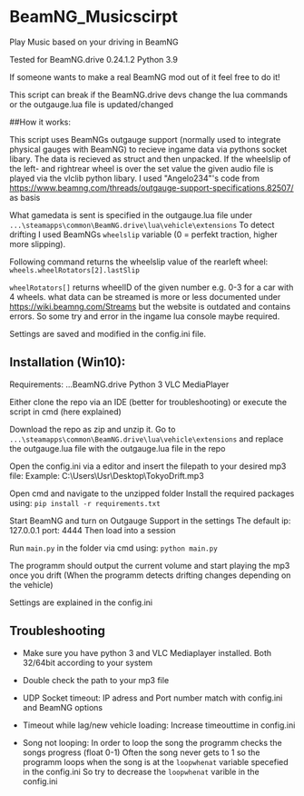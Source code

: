 # BeamNG_Musicscirpt
Play Music based on your driving in BeamNG

Tested for BeamNG.drive 0.24.1.2
Python 3.9

If someone wants to make a real BeamNG mod out of it feel free to do it!

This script can break if the BeamNG.drive devs change the lua commands or the outgauge.lua file is updated/changed

##How it works:

This script uses BeamNGs outgauge support (normally used to integrate physical gauges with BeamNG)
to recieve ingame data via pythons socket libary.
The data is recieved as struct and then unpacked.
If the wheelslip of the left- and rightrear wheel is over the set value the given audio file is played via the vlclib python libary.
I used "Angelo234"'s code from https://www.beamng.com/threads/outgauge-support-specifications.82507/ as basis

What gamedata is sent is specified in the outgauge.lua file under `...\steamapps\common\BeamNG.drive\lua\vehicle\extensions`
To detect drifting I used BeamNGs `wheelslip` variable (0 = perfekt traction, higher more slipping).

Following command returns the wheelslip value of the rearleft wheel:
`wheels.wheelRotators[2].lastSlip`

`wheelRotators[]` returns wheelID of the given number e.g. 0-3 for a car with 4 wheels.
what data can be streamed is more or less documented under https://wiki.beamng.com/Streams but the website is outdated and contains errors.
So some try and error in the ingame lua console maybe required.

Settings are saved and modified in the config.ini file.

## Installation (Win10):

Requirements:
...BeamNG.drive
Python 3
VLC MediaPlayer

Either clone the repo via an IDE (better for troubleshooting) or execute the script in cmd (here explained)

Download the repo as zip and unzip it.
Go to `...\steamapps\common\BeamNG.drive\lua\vehicle\extensions` and replace the outgauge.lua file with the outgauge.lua file in the repo

Open the config.ini via a editor and insert the filepath to your desired mp3 file:
Example: C:\Users\Usr\Desktop\TokyoDrift.mp3

Open cmd and navigate to the unzipped folder
Install the required packages using:
`pip install -r requirements.txt`

Start BeamNG and turn on Outgauge Support in the settings
The default ip: 127.0.0.1 port: 4444
Then load into a session

Run `main.py` in the folder via cmd using:
`python main.py`

The programm should output the current volume and start playing the mp3 once you drift
(When the programm detects drifting changes depending on the vehicle)

Settings are explained in the config.ini

## Troubleshooting

- Make sure you have python 3 and VLC Mediaplayer installed. Both 32/64bit according to your system

- Double check the path to your mp3 file

- UDP Socket timeout:
IP adress and Port number match with config.ini and BeamNG options

- Timeout while lag/new vehicle loading:
Increase timeouttime in config.ini

- Song not looping:
In order to loop the song the programm checks the songs progress (float 0-1)
Often the song never gets to 1 so the programm loops when the song is at the `loopwhenat` variable specefied in the config.ini
So try to decrease the `loopwhenat` varible in the config.ini

